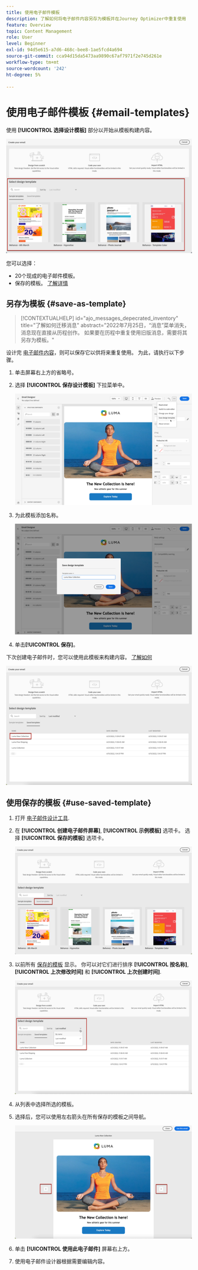 ```yaml
---
title: 使用电子邮件模板
description: 了解如何将电子邮件内容另存为模板并在Journey Optimizer中重复使用
feature: Overview
topic: Content Management
role: User
level: Beginner
exl-id: 94d5e615-a7d6-468c-bee8-1ae5fcd4a694
source-git-commit: cca94d15da5473aa9890c67af7971f2e745d261e
workflow-type: tm+mt
source-wordcount: '242'
ht-degree: 5%

---
```


# 使用电子邮件模板 {#email-templates}

使用 **[!UICONTROL 选择设计模板]** 部分以开始从模板构建内容。

![](assets/email_designer-templates.png)

您可以选择：
* 20个现成的电子邮件模板。
* 保存的模板。 [了解详情](#save-as-template)

## 另存为模板 {#save-as-template}

>[!CONTEXTUALHELP]
>id="ajo_messages_depecrated_inventory"
>title="了解如何迁移消息"
>abstract="2022年7月25日，“消息”菜单消失，消息现在直接从历程创作。 如果要在历程中重复使用旧版消息，需要将其另存为模板。"

设计完 [电子邮件内容](design-emails.md)，则可以保存它以供将来重复使用。 为此，请执行以下步骤。

1. 单击屏幕右上方的省略号。

1. 选择 **[!UICONTROL 保存设计模板]** 下拉菜单中。

   ![](assets/email_designer-save-template.png)

1. 为此模板添加名称。

   ![](assets/email_designer-template-name.png)

1. 单击&#x200B;**[!UICONTROL 保存]**。

下次创建电子邮件时，您可以使用此模板来构建内容。 [了解如何](#use-saved-template)

![](assets/email_designer-saved-template.png)

## 使用保存的模板 {#use-saved-template}

1. 打开 [电子邮件设计工具](create-email-content.md).

1. 在 **[!UICONTROL 创建电子邮件屏幕]**, **[!UICONTROL 示例模板]** 选项卡。 选择 **[!UICONTROL 保存的模板]** 选项卡。

   ![](assets/email_designer-saved-templates-tab.png)

1. 以前所有 [保存的模板](#save-as-template) 显示。 你可以对它们进行排序 **[!UICONTROL 按名称]**, **[!UICONTROL 上次修改时间]** 和 **[!UICONTROL 上次创建时间]**.

   ![](assets/email_designer-saved-templates.png)

1. 从列表中选择所选的模板。

1. 选择后，您可以使用左右箭头在所有保存的模板之间导航。

   ![](assets/email_designer-saved-templates-navigate.png)

1. 单击 **[!UICONTROL 使用此电子邮件]** 屏幕右上方。

1. 使用电子邮件设计器根据需要编辑内容。
